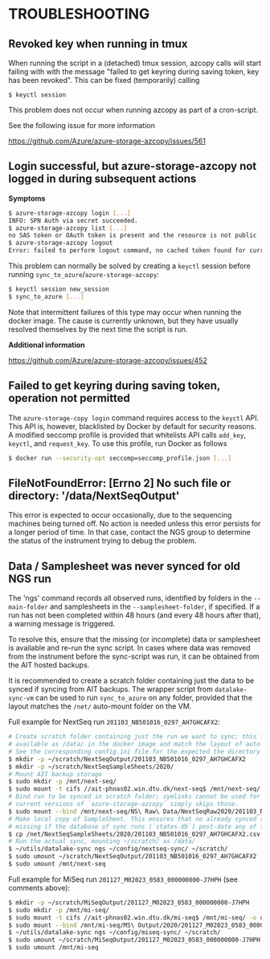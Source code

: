 # TROUBLESHOOTING

## Revoked key when running in tmux

When running the script in a (detached) tmux session, azcopy calls will start
failing with with the message "failed to get keyring during saving token, key
has been revoked". This can be fixed (temporarily) calling

    $ keyctl session

This problem does not occur when running azcopy as part of a cron-script.

See the following issue for more information

https://github.com/Azure/azure-storage-azcopy/issues/561

## Login successful, but azure-storage-azcopy not logged in during subsequent actions

**Symptoms**

``` bash
$ azure-storage-azcopy login [...]
INFO: SPN Auth via secret succeeded.
$ azure-storage-azcopy list [...]
no SAS token or OAuth token is present and the resource is not public
$ azure-storage-azcopy logout
Error: failed to perform logout command, no cached token found for current user
```

This problem can normally be solved by creating a `keyctl` session before running `sync_to_azure`/`azure-storage-azcopy`:

``` bash
$ keyctl session new_session
$ sync_to_azure [...]
```

Note that intermittent failures of this type may occur when running the docker image. The cause is currently unknown, but they have usually resolved themselves by the next time the script is run.

**Additional information**

https://github.com/Azure/azure-storage-azcopy/issues/452


## Failed to get keyring during saving token, operation not permitted

The `azure-storage-copy login` command requires access to the `keyctl` API. This API is, however, blacklisted by Docker by default for security reasons. A modified seccomp profile is provided that whitelists API calls `add_key`, `keyctl`, and `request_key`. To use this profile, run Docker as follows

``` bash
$ docker run --security-opt seccomp=seccomp_profile.json [...]
```

## FileNotFoundError: [Errno 2] No such file or directory: '/data/NextSeqOutput'

This error is expected to occur occasionally, due to the sequencing machines being turned off. No action is needed unless this error persists for a longer period of time. In that case, contact the NGS group to determine the status of the instrument trying to debug the problem.


## Data / Samplesheet was never synced for old NGS run

The 'ngs' command records all observed runs, identified by folders in the `--main-folder` and samplesheets in the `--samplesheet-folder`, if specified. If a run has not been completed within 48 hours (and every 48 hours after that), a warning message is triggered.

To resolve this, ensure that the missing (or incomplete) data or samplesheet is available and re-run the sync script. In cases where data was removed from the instrument before the sync-script was run, it can be obtained from the AIT hosted backups.

It is recommended to create a scratch folder containing just the data to be synced if syncing from AIT backups. The wrapper script from `datalake-sync-vm` can be used to run `sync_to_azure` on any folder, provided that the layout matches the `/net/` auto-mount folder on the VM.

Full example for NextSeq run `201103_NB501016_0297_AH7GHCAFX2`:

``` bash
# Create scratch folder containing just the run we want to sync; this folder will be
# available as /data/ in the docker image and match the layout of auto-mounted drives.
# See the corresponding config.ini file for the expected the directory structure
$ mkdir -p ~/scratch/NextSeqOutput/201103_NB501016_0297_AH7GHCAFX2
$ mkdir -p ~/scratch/NextSeqSampleSheets/2020/
# Mount AIT backup storage
$ sudo mkdir -p /mnt/next-seq/
$ sudo mount -t cifs //ait-phnas02.win.dtu.dk/next-seq$ /mnt/next-seq/ -o username="${DTU_USERNAME}@win.dtu.dk",vers=2.1,ro
# Bind run to be synced in scratch folder; symlinks cannot be used for this because
# current versions of `azure-storage-azcopy` simply skips those.
$ sudo mount --bind /mnt/next-seq/NS\ Raw\ Data/NextSeqRaw2020/201103_NB501016_0297_AH7GHCAFX2/ ~/scratch/NextSeqOutput/201103_NB501016_0297_AH7GHCAFX2
# Make local copy of SampleSheet. This ensures that no already synced runs are marked as
# missing if the database of sync runs (`states.db`) post-date any of these runs.
$ cp /net/NextSeqSampleSheets/2020/201103_NB501016_0297_AH7GHCAFX2.csv ~/scratch/NextSeqSampleSheets/2020/
# Run the actual sync, mounting ~/scratch/ as /data/
$ ~/utils/datalake-sync ngs ~/config/nextseq-sync/ ~/scratch/
$ sudo umount ~/scratch/NextSeqOutput/201103_NB501016_0297_AH7GHCAFX2
$ sudo umount /mnt/next-seq
```

Full example for MiSeq run `201127_M02023_0583_000000000-J7HPH` (see comments above):

``` bash
$ mkdir -p ~/scratch/MiSeqOutput/201127_M02023_0583_000000000-J7HPH
$ sudo mkdir -p /mnt/mi-seq/
$ sudo mount -t cifs //ait-phnas02.win.dtu.dk/mi-seq$ /mnt/mi-seq/ -o username="${DTU_USERNAME}@win.dtu.dk",vers=2.1,ro
$ sudo mount --bind /mnt/mi-seq/MS\ Output/2020/201127_M02023_0583_000000000-J7HPH/ ~/scratch/MiSeqOutput/201127_M02023_0583_000000000-J7HPH
$ ~/utils/datalake-sync ngs ~/config/miseq-sync/ ~/scratch/
$ sudo umount ~/scratch/MiSeqOutput/201127_M02023_0583_000000000-J7HPH
$ sudo umount /mnt/mi-seq
```
